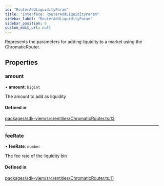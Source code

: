```yaml
---
id: "RouterAddLiquidityParam"
title: "Interface: RouterAddLiquidityParam"
sidebar_label: "RouterAddLiquidityParam"
sidebar_position: 0
custom_edit_url: null
---
```


Represents the parameters for adding liquidity to a market using the ChromaticRouter.

## Properties

### amount

• **amount**: `bigint`

The amount to add as liquidity

#### Defined in

[packages/sdk-viem/src/entities/ChromaticRouter.ts:13](https://github.com/chromatic-protocol/sdk/blob/5882a5a/packages/sdk-viem/src/entities/ChromaticRouter.ts#L13)

___

### feeRate

• **feeRate**: `number`

The fee rate of the liquidity bin

#### Defined in

[packages/sdk-viem/src/entities/ChromaticRouter.ts:11](https://github.com/chromatic-protocol/sdk/blob/5882a5a/packages/sdk-viem/src/entities/ChromaticRouter.ts#L11)
